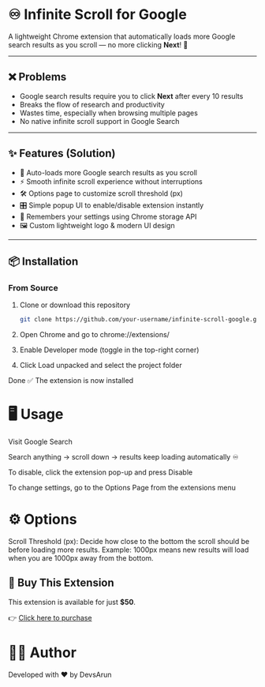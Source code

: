 # ♾️ Infinite Scroll for Google

A lightweight Chrome extension that automatically loads more Google search results as you scroll — no more clicking **Next**! 🚀  

---
## ❌ Problems
- Google search results require you to click **Next** after every 10 results  
- Breaks the flow of research and productivity  
- Wastes time, especially when browsing multiple pages  
- No native infinite scroll support in Google Search  

---


## ✨ Features (Solution)
- 🔄 Auto-loads more Google search results as you scroll  
- ⚡ Smooth infinite scroll experience without interruptions  
- 🛠️ Options page to customize scroll threshold (px)  
- 🎛️ Simple popup UI to enable/disable extension instantly  
- 💾 Remembers your settings using Chrome storage API  
- 🖼️ Custom lightweight logo & modern UI design  

---

## 📦 Installation

### From Source
1. Clone or download this repository  
   ```bash
   git clone https://github.com/your-username/infinite-scroll-google.git
2. Open Chrome and go to chrome://extensions/

3. Enable Developer mode (toggle in the top-right corner)

4. Click Load unpacked and select the project folder

Done ✅ The extension is now installed

# 🖥️ Usage

Visit Google Search

Search anything → scroll down → results keep loading automatically ♾️

To disable, click the extension pop-up and press Disable

To change settings, go to the Options Page from the extensions menu

# ⚙️ Options

Scroll Threshold (px):
Decide how close to the bottom the scroll should be before loading more results.
Example: 1000px means new results will load when you are 1000px away from the bottom.

## 🚀 Buy This Extension
This extension is available for just **$50**.  

👉 [Click here to purchase](https://devsarun.github.io/infinitescroll/)


# 👨‍💻 Author

Developed with ❤️ by DevsArun
